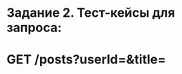# Задание 2. Тест-кейсы для запроса: 
# GET /posts?userId=<id>&title=<title>

1.	Отсутствует значение параметра title.
Шаги к исполнению: выполнить запрос GET /posts?userId=5&title= 
Ожидаемый результат: возвращается пустой список.
 
2.	Отсутствуют значения обоих параметров.
Шаги к исполнению: выполнить запрос GET /posts?userId=&title= 
Ожидаемый результат: возвращается пустой список.

3.	userId больше максимально возможного integer в js.
Шаги к исполнению: выполнить запрос 
GET /posts?userId=9007199254740992&title=sed+ab+est+est
Ожидаемый результат: возвращается пустой список.

4.	 Строковые значения параметра userId.
Шаги к исполнению: выполнить запрос GET /posts?userId=four&title=sed+ab+est+est
Ожидаемый результат: возвращается пустой список.

5.	Десятичное число в качестве userId.
Шаги к исполнению: выполнить запрос GET /posts?userId=3,2&title=sed+ab+est+est
Ожидаемый результат: возвращается пустой список.
6.	Пробел в userId.
Шаги к исполнению: выполнить запрос 
GET /posts?userId=6%20&title=sit+vel+voluptatem+et+non+libero
Ожидаемый результат: Возвращается элемент, для которого userId=6, title=”sit vel voluptatem et non libero”:
{
    "userId": 6,
    "id": 55,
    "title": "sit vel voluptatem et non libero",
    "body": "debitis excepturi ea perferendis harum libero optio\neos accusamus cum fuga ut sapiente repudiandae\net ut incidunt omnis molestiae\nnihil ut eum odit"
  }
7.	Лишний пробел в начале или конце значения title.
Шаги к исполнению: выполнить запрос 
GET /posts?userId=7&title=%20repudiandae+ea+animi+iusto%20
Ожидаемый результат: Возвращается элемент, для которого userId=7, title=” repudiandae ea animi iusto”:
{
    "userId": 7,
    "id": 66,
    "title": "repudiandae ea animi iusto",
    "body": "officia veritatis tenetur vero qui itaque\nsint non ratione\nsed et ut asperiores iusto eos molestiae nostrum\nveritatis quibusdam et nemo iusto saepe"
 }
8.	Должна быть чувствительность к регистру.
Шаги к исполнению: выполнить запрос 
GET /posts?userId=9&title=SAPIENTE+OMNIS+FUGIT+EOS
Ожидаемый результат: Возвращается пустой список.
9.	Уязвимость к XSS-атакам.
Шаги к исполнению: выполнить запрос 
GET /posts?userId=1&title=<script>alert(123)</script>
Ожидаемый результат: Возвращается пустой список.

# Задание 3. Описание бага.

Описание: При осуществлении запроса GET/posts/postId с использованием валидного (т.е. number), но несуществующего postId в качестве ответа приходит ошибка 404 (страница не найдена).

Шаги по воспроизведению:
1. В адресную строку браузера ввести запрос: https://jsonplaceholder.typicode.com/posts/101
2. Нажать enter

Ожидаемый результат: {}

Фактический результат: 404 page not found

Комментарий: Стоит добавить в код условие, что в случае получения от сервера ответа с ошибкой клиента/сервера, должен возвращаться пустой список.
